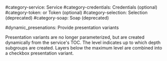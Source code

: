 #category-service: Service
#category-credentials: Credentials (optional)
#category-token: or Token (optional)
#category-selection: Selection (deprecated)
#category-soap: Soap (deprecated)

#dynamic_presenations: Provide presentation variants

Presentation variants are no longer parameterized, but are created dynamically from the service's TOC.
The level indicates up to which depth subgroups are created. 
Layers below the maximum level are combined into a checkbox presentation variant.
